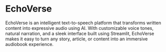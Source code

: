 # EchoVerse
EchoVerse is an intelligent text-to-speech platform that transforms written content into expressive audio using AI. With customizable voice tones, natural narration, and a sleek interface built using Streamlit, EchoVerse makes it easy to turn any story, article, or content into an immersive audiobook experience. 
